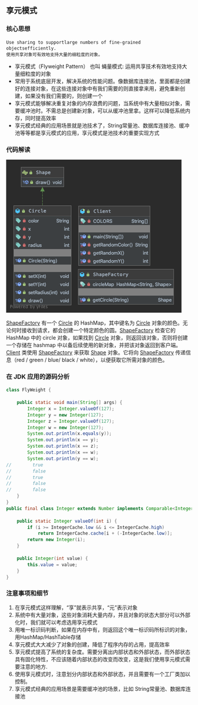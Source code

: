 ## 享元模式
### 核心思想
```
Use sharing to supportlarge numbers of fine-grained objectsefficiently.
使用共享对象可有效地支持大量的细粒度的对象。
```
- 享元模式（Flyweight Pattern） 也叫 蝇量模式: 运用共享技术有效地支持大量细粒度的对象
- 常用于系统底层开发，解决系统的性能问题。像数据库连接池，里面都是创建好的连接对象，在这些连接对象中有我们需要的则直接拿来用，避免重新创建，如果没有我们需要的，则创建一个
- 享元模式能够解决重复对象的内存浪费的问题，当系统中有大量相似对象，需要缓冲池时。不需总是创建新对象，可以从缓冲池里拿。这样可以降低系统内存，同时提高效率
- 享元模式经典的应用场景就是池技术了，String常量池、数据库连接池、缓冲池等等都是享元模式的应用，享元模式是池技术的重要实现方式

### 代码解读
![类图](uml/flyweight.png)

[ShapeFactory](ShapeFactory.java) 有一个 [Circle](Circle.java) 的 HashMap，其中键名为 [Circle](Circle.java) 对象的颜色。无论何时接收到请求，都会创建一个特定颜色的圆。[ShapeFactory](ShapeFactory.java) 检查它的 HashMap 中的 circle 对象，如果找到 [Circle](Circle.java) 对象，则返回该对象，否则将创建一个存储在 hashmap 中以备后续使用的新对象，并把该对象返回到客户端。[Client](Client.java) 类使用 [ShapeFactory](ShapeFactory.java) 来获取 [Shape](Shape.java) 对象。它将向 [ShapeFactory](ShapeFactory.java) 传递信息（red / green / blue/ black / white），以便获取它所需对象的颜色。

### 在 JDK 应用的源码分析

```java
class FlyWeight {

    public static void main(String[] args) {
        Integer x = Integer.valueOf(127);
        Integer y = new Integer(127);
        Integer z = Integer.valueOf(127);
        Integer w = new Integer(127);
        System.out.println(x.equals(y));
        System.out.println(x == y);
        System.out.println(x == z);
        System.out.println(x == w);
        System.out.println(y == w);
//        true
//        false
//        true
//        false
//        false
    }
}
public final class Integer extends Number implements Comparable<Integer> {
    
    public static Integer valueOf(int i) {
        if (i >= IntegerCache.low && i <= IntegerCache.high)
            return IntegerCache.cache[i + (-IntegerCache.low)];
        return new Integer(i);
    }

    public Integer(int value) {
        this.value = value;
    }
}
```

### 注意事项和细节
1. 在享元模式这样理解，“享”就表示共享，“元”表示对象
2. 系统中有大量对象，这些对象消耗大量内存，并且对象的状态大部分可以外部化时，我们就可以考虑选用享元模式
3. 用唯一标识码判断，如果在内存中有，则返回这个唯一标识码所标识的对象，用HashMap/HashTable存储
4. 享元模式大大减少了对象的创建，降低了程序内存的占用，提高效率
5. 享元模式提高了系统的复杂度。需要分离出内部状态和外部状态，而外部状态具有固化特性，不应该随着内部状态的改变而改变，这是我们使用享元模式需要注意的地方.
6. 使用享元模式时，注意划分内部状态和外部状态，并且需要有一个工厂类加以控制。
7. 享元模式经典的应用场景是需要缓冲池的场景，比如 String常量池、数据库连接池